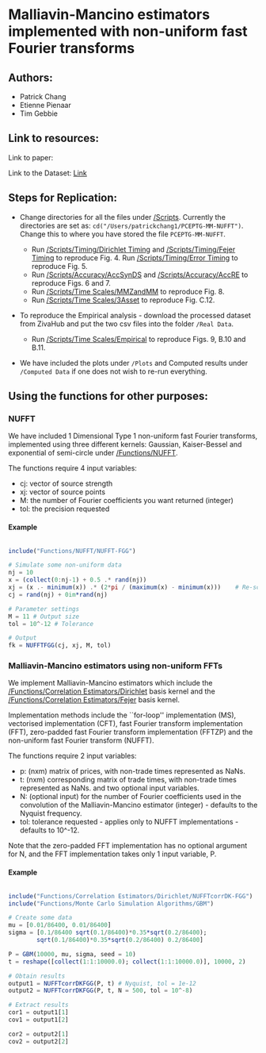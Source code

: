 # Malliavin-Mancino estimators implemented with non-uniform fast Fourier transforms

## Authors:
- Patrick Chang
- Etienne Pienaar
- Tim Gebbie

## Link to resources:

Link to paper:

Link to the Dataset: [Link](https://zivahub.uct.ac.za/articles/Malliavin-Mancino_estimators_implemented_with_the_non-uniform_fast_Fourier_transform_Dataset/11903442)

## Steps for Replication:
- Change directories for all the files under [/Scripts](https://github.com/CHNPAT005/PCEPTG-MM-NUFFT/tree/master/Scripts). Currently the directories are set as: `cd("/Users/patrickchang1/PCEPTG-MM-NUFFT")`. Change this to where you have stored the file `PCEPTG-MM-NUFFT`. 

	- Run [/Scripts/Timing/Dirichlet Timing](https://github.com/CHNPAT005/PCEPTG-MM-NUFFT/blob/master/Scripts/Timing/Dirichlet\%20Timing) and [/Scripts/Timing/Fejer Timing](https://github.com/CHNPAT005/PCEPTG-MM-NUFFT/blob/master/Scripts/Timing/Fejer\%20Timing) to reproduce Fig. 4.
	 Run [/Scripts/Timing/Error Timing](https://github.com/CHNPAT005/PCEPTG-MM-NUFFT/blob/master/Scripts/Timing/Error\%20Timing) to reproduce Fig. 5.
	 - Run [/Scripts/Accuracy/AccSynDS](https://github.com/CHNPAT005/PCEPTG-MM-NUFFT/blob/master/Scripts/Accuracy/AccSynDS) and [/Scripts/Accuracy/AccRE](https://github.com/CHNPAT005/PCEPTG-MM-NUFFT/blob/master/Scripts/Accuracy/AccRE) to reproduce Figs. 6 and 7.
	 - Run [/Scripts/Time Scales/MMZandMM](https://github.com/CHNPAT005/PCEPTG-MM-NUFFT/blob/master/Scripts/Time\%20Scales/MMZandMM) to reproduce Fig. 8.
	 - Run [/Scripts/Time Scales/3Asset](https://github.com/CHNPAT005/PCEPTG-MM-NUFFT/blob/master/Scripts/Time\%20Scales/3Asset) to reproduce Fig. C.12.
 
 - To reproduce the Empirical analysis - download the processed dataset from ZivaHub and put the two csv files into the folder `/Real Data`.
	 - Run [/Scripts/Time Scales/Empirical](https://github.com/CHNPAT005/PCEPTG-MM-NUFFT/blob/master/Scripts/Time\%20Scales/Empirical) to reproduce Figs. 9, B.10 and B.11.
	 
- We have included the plots under `/Plots` and Computed results under `/Computed Data` if one does not wish to re-run everything.

## Using the functions for other purposes:
### NUFFT

We have included 1 Dimensional Type 1 non-uniform fast Fourier transforms, implemented using three different kernels: Gaussian, Kaiser-Bessel and exponential of semi-circle under [/Functions/NUFFT](https://github.com/CHNPAT005/PCEPTG-MM-NUFFT/tree/master/Functions/NUFFT).

The functions require 4 input variables:
- cj: vector of source strength
- xj: vector of source points
- M: the number of Fourier coefficients you want returned (integer)
- tol: the precision requested

#### Example

```julia

include("Functions/NUFFT/NUFFT-FGG")

# Simulate some non-uniform data
nj = 10
x = (collect(0:nj-1) + 0.5 .* rand(nj))
xj = (x .- minimum(x)) .* (2*pi / (maximum(x) - minimum(x))) 	# Re-scale s.t. xj \in [0, 2\pi]
cj = rand(nj) + 0im*rand(nj)

# Parameter settings
M = 11 # Output size
tol = 10^-12 # Tolerance

# Output 
fk = NUFFTFGG(cj, xj, M, tol)

```

### Malliavin-Mancino estimators using non-uniform FFTs

We implement Malliavin-Mancino estimators which include the [/Functions/Correlation Estimators/Dirichlet](https://github.com/CHNPAT005/PCEPTG-MM-NUFFT/tree/master/Functions/Correlation\%20Estimators/Dirichlet) basis kernel and the [/Functions/Correlation Estimators/Fejer](https://github.com/CHNPAT005/PCEPTG-MM-NUFFT/tree/master/Functions/Correlation\%20Estimators/Fejer) basis kernel. 

Implementation methods include the ``for-loop'' implementation (MS), vectorised implementation (CFT), fast Fourier transform implementation (FFT), zero-padded fast Fourier transform implementation (FFTZP) and the non-uniform fast Fourier transform (NUFFT). 

The functions require 2 input variables:
- p: (nxm) matrix of prices, with non-trade times represented as NaNs.
- t: (nxm) corresponding matrix of trade times, with non-trade times represented as NaNs.
and two optional input variables.
- N: (optional input) for the number of Fourier coefficients used in the convolution of the Malliavin-Mancino estimator (integer) - defaults to the Nyquist frequency.
- tol: tolerance requested - applies only to NUFFT implementations - defaults to 10^-12.

Note that the zero-padded FFT implementation has no optional argument for N, and the FFT implementation takes only 1 input variable, P.

#### Example

```julia

include("Functions/Correlation Estimators/Dirichlet/NUFFTcorrDK-FGG")
include("Functions/Monte Carlo Simulation Algorithms/GBM")

# Create some data
mu = [0.01/86400, 0.01/86400]
sigma = [0.1/86400 sqrt(0.1/86400)*0.35*sqrt(0.2/86400);
        sqrt(0.1/86400)*0.35*sqrt(0.2/86400) 0.2/86400]

P = GBM(10000, mu, sigma, seed = 10)
t = reshape([collect(1:1:10000.0); collect(1:1:10000.0)], 10000, 2)

# Obtain results
output1 = NUFFTcorrDKFGG(P, t) # Nyquist, tol = 1e-12
output2 = NUFFTcorrDKFGG(P, t, N = 500, tol = 10^-8) 

# Extract results
cor1 = output1[1]
cov1 = output1[2]

cor2 = output2[1]
cov2 = output2[2]

```

